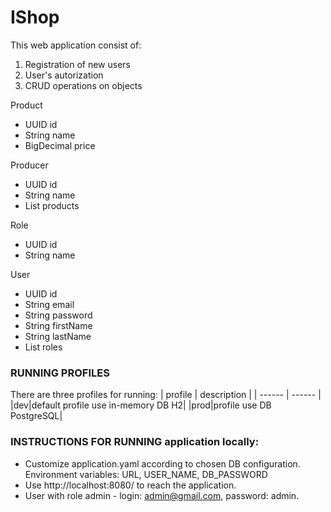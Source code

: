 # IShop

This web application consist of:
1. Registration of new users
2. User's autorization
3. CRUD operations on objects

Product
 - UUID id
 - String name
 - BigDecimal price

Producer
 - UUID id
 - String name
 - List<Product> products

Role
 - UUID id
 - String name

User
 - UUID id
 - String email
 - String password
 - String firstName
 - String lastName
 - List<Role> roles
### RUNNING PROFILES
There are three profiles for running:
| profile | description |
| ------ | ------ |
|dev|default profile use in-memory DB H2|
|prod|profile use DB PostgreSQL|
### INSTRUCTIONS FOR RUNNING application locally:
- Customize application.yaml according to chosen DB configuration.
Environment variables: URL, USER_NAME, DB_PASSWORD
- Use http://localhost:8080/ to reach the application.
- User with role admin - login: admin@gmail.com, password: admin.
